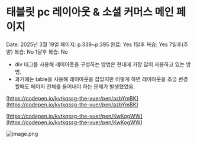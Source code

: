 # 태블릿 pc 레이아웃 & 소셜 커머스 메인 페이지

Date: 2025년 3월 19일
페이지: p.339~p.395
완료: Yes
1일후 복습: Yes
7일후(주말) 복습: No
1달후 복습: No

- div 태그를 사용해 레이아웃을 구성하는 방법은 현대에 가장 많이 사용하고 있는 방법.
- 과거에는 table을 사용해 레이아웃을 잡았지만 이렇게 하면 레이아웃을 조금 변경할때도 페이지 전체를 들어내야 하는 문제가 발생했었음.

[https://codepen.io/kvtkqssg-the-vuer/pen/azbYmBK](https://codepen.io/kvtkqssg-the-vuer/pen/azbYmBK)

[https://codepen.io/kvtkqssg-the-vuer/pen/KwKogWW](https://codepen.io/kvtkqssg-the-vuer/pen/KwKogWW)

![image.png](%E1%84%90%E1%85%A2%E1%84%87%E1%85%B3%E1%86%AF%E1%84%85%E1%85%B5%E1%86%BA%20pc%20%E1%84%85%E1%85%A6%E1%84%8B%E1%85%B5%E1%84%8B%E1%85%A1%E1%84%8B%E1%85%AE%E1%86%BA%20&%20%E1%84%89%E1%85%A9%E1%84%89%E1%85%A7%E1%86%AF%20%E1%84%8F%E1%85%A5%E1%84%86%E1%85%A5%E1%84%89%E1%85%B3%20%E1%84%86%E1%85%A6%E1%84%8B%E1%85%B5%E1%86%AB%20%E1%84%91%E1%85%A6%E1%84%8B%E1%85%B5%E1%84%8C%E1%85%B5%201b52ad07fb20806ea5e7d1095b2bd386/image.png)